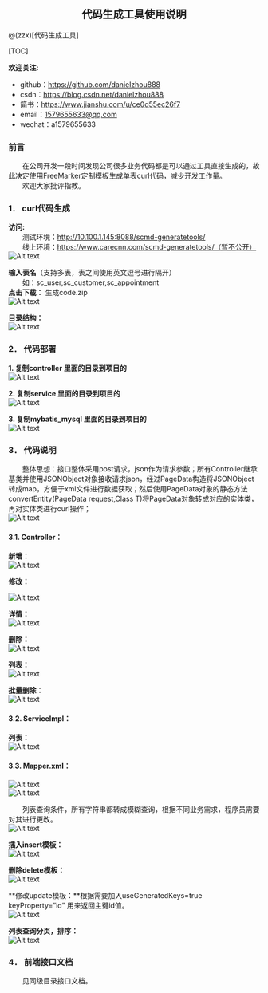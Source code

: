 <h2><center>代码生成工具使用说明</center></h2>
@(zzx)[代码生成工具]


[TOC]

**欢迎关注:**
* github：https://github.com/danielzhou888
* csdn：https://blog.csdn.net/danielzhou888
* 简书：https://www.jianshu.com/u/ce0d55ec26f7
* email：1579655633@qq.com 
* wechat：a1579655633 


### 前言
&emsp;&emsp;在公司开发一段时间发现公司很多业务代码都是可以通过工具直接生成的，故此决定使用FreeMarker定制模板生成单表curl代码，减少开发工作量。  
&emsp;&emsp;欢迎大家批评指教。

### 1．	curl代码生成
**访问:**  
&emsp;&emsp;测试环境：http://10.100.1.145:8088/scmd-generatetools/  
&emsp;&emsp;线上环境：https://www.carecnn.com/scmd-generatetools/（暂不公开）  
![Alt text](https://github.com/danielzhou888/zzx-generatecode/tree/master/src/test/java/com/img/_[{[6ZW{609NMXRSTGD74@V.png)


 **输入表名**（支持多表，表之间使用英文逗号进行隔开）  
 &emsp;&emsp;如：sc_user,sc_customer,sc_appointment  
**点击下载：**    生成code.zip  
![Alt text](https://github.com/danielzhou888/zzx-generatecode/tree/master/src/test/java/com/img/9YVJ$ROQ9K2G}V8Y`_NHV.png)


**目录结构：**   
![Alt text](./@SSHSAD$$VOKCAK9{}7LJA.png)



### 2．	代码部署
**1.	复制controller 里面的目录到项目的**  
![Alt text](./_0RC7Q36D8O@A9HCM@N9V1.png)
 
**2.	复制service 里面的目录到项目的**  
![Alt text](./HI_W7E4WW6[Y9KK2CB5.png)
 
**3.	复制mybatis_mysql 里面的目录到项目的**  
![Alt text](./VRYGURWPV`HY__FYXTW70.png)

 
### 3．	代码说明  
&emsp;&emsp;整体思想：接口整体采用post请求，json作为请求参数；所有Controller继承基类并使用JSONObject对象接收请求json，经过PageData构造将JSONObject转成map，方便于xml文件进行数据获取；然后使用PageData对象的静态方法convertEntity(PageData request,Class<T> T)将PageData对象转成对应的实体类，再对实体类进行curl操作；  
 ![Alt text](./4H~BR6C7BCJUUWUCANDZ4`Y.png)


#### 3.1.	Controller：
**新增：**  
 ![Alt text](./GX6L7XM{WTL~XM4_$$}MFTB.png)

**修改：**  
 
![Alt text](./5WAJSIKN37N3K{EKHIOD0.png)


**详情：**  
![Alt text](./TBSU[V`$5X]7OOOWR3B4]UV.png)

 
**删除：**  
![Alt text](./CI`}[RI1BGG22~QJOB5SL94.png)


 
**列表：**  
![Alt text](./JPC`7Z[@_PCX5}MI}@WB3A.png)

 
**批量删除：**  
![Alt text](./~HQ188V8O`NK6F$MN}6T.png)

 
#### 3.2.	ServiceImpl：  
**列表：**  
![Alt text](./JZY69_H[~RYOYVM]Q6KRB.png)

#### 3.3.	Mapper.xml：  
 
 ![Alt text](./`K[Y{@AUA5W@GDS2{`54Y.png)  
 ![Alt text](./5NAGGQ`30P30_U1VX2FO}E1.png)  


 &emsp;&emsp;列表查询条件，所有字符串都转成模糊查询，根据不同业务需求，程序员需要对其进行更改。  
![Alt text](./KFQ]8HSGYI6W1ET]MIK34.png)

 
**插入insert模板：**  
 ![Alt text](./G_]$05XIP{}A8NPYMT_49WT.png)



**删除delete模板：**  
![Alt text](./SY4]K31783L_`ISD6@42BS.png)  

 
**修改update模板：**根据需要加入useGeneratedKeys=true  keyProperty=”id” 用来返回主键id值。  
![Alt text](./QDQMHXE7KNKXAYTGM5RRYN.png)

 
**列表查询分页，排序：**  
![Alt text](./@ZNQK}5ROSC_$~2I[F.png)
### 4．	前端接口文档  

&emsp;&emsp;见同级目录接口文档。

